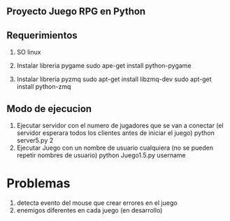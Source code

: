 ## Proyecto Juego RPG en Python

## Requerimientos

1. SO linux

2. Instalar libreria pygame
    sudo ape-get install python-pygame
3. Instalar libreria pyzmq
    sudo apt-get install libzmq-dev
    sudo apt-get install python-zmq

## Modo de ejecucion

1. Ejecutar servidor con el numero de jugadores que se van a conectar (el servidor esperara todos los clientes antes de iniciar el juego)
    python server5.py  2
2. Ejecutar Juego con un nombre de usuario cualquiera (no se pueden repetir nombres de usuario)
    python Juego1.5.py username

# Problemas

1. detecta evento del mouse que crear errores en el juego
2. enemigos diferentes en cada juego (en desarrollo)
